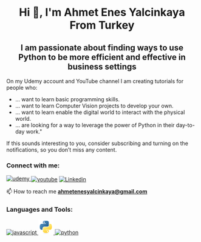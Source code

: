 
<h1 align="center">Hi 👋, I'm Ahmet Enes Yalcinkaya From Turkey</h1>

<h2 align="center">I am passionate about finding ways to use Python to be more efficient and effective in business settings</h3>

On my Udemy account and YouTube channel I am creating tutorials for people who:
-	… want to learn basic programming skills.
-	… want to learn Computer Vision projects to develop your own.
-	… want to learn enable the digital world to interact with the physical world.
-	… are looking for a way to leverage the power of Python in their day-to-day work."

If this sounds interesting to you, consider subscribing and turning on the notifications, so you don’t miss any content.

<h3 align="left">Connect with me:</h3>
<p align="left">
<a href="https://www.udemy.com/course/2021-computer-vision-opencv-a-ztm/?referralCode=9E65AE8D62503FE948AC" target="_blank"> <img src="https://encrypted-tbn0.gstatic.com/images?q=tbn:ANd9GcQphcP2c1J7NHX4g2mLNqSgG5Nqd08r5fIqF-joPJcPPEEtgg_r57gmHzj-runUd2NfDzg&usqp=CAU" alt="udemy" height="20" width="30"/> </a>
<a href="https://www.youtube.com/channel/UCrhxQPWjbug88tJERW617dQ" target="_blank"><img align="center" src="https://raw.githubusercontent.com/rahuldkjain/github-profile-readme-generator/master/src/images/icons/Social/youtube.svg" alt="youtube" height="30" width="40" /></a>
<a href="https://www.linkedin.com/in/ahmet-enes-yal%C3%A7inkaya-965060120/" target="_blank"><img align="center" src="https://www.vectorico.com/download/social_media/LinkedIn-Icon-squircle.jpg" alt="Linkedin" height="30" width="30" /></a>
</p>

📫 How to reach me **ahmetenesyalcinkaya@gmail.com**

<h3 align="left">Languages and Tools:</h3>
<p align="left"> <a href="https://www.tensorflow.org/" target="_blank"> <img src="https://pbs.twimg.com/media/E8Hv-4uWQAEW6CW.jpg" alt="javascript" width="40" height="40"/> </a> <a href="https://www.python.org" target="_blank"> <img src="https://raw.githubusercontent.com/devicons/devicon/master/icons/python/python-original.svg" alt="python" width="40" height="40"/> </a>
 <a href="https://pandas.pydata.org/" target="_blank"> <img src="https://upload.wikimedia.org/wikipedia/commons/thumb/e/ed/Pandas_logo.svg/1200px-Pandas_logo.svg.png" alt="python" width="80" height="40"/> </a>
 <a href="https://upload.wikimedia.org/wikipedia/commons/thumb/1/1a/NumPy_logo.svg/2560px-NumPy_logo.svg.png" alt="python" width="80" height="40"/> </a>
 </p>

